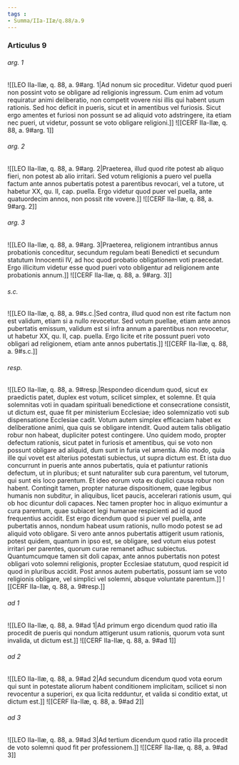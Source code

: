 ```yaml
---
tags : 
- Summa/IIa-IIæ/q.88/a.9
---
```


### Articulus 9

###### arg. 1
![[LEO IIa-IIæ, q. 88, a. 9#arg. 1|Ad nonum sic proceditur. Videtur quod pueri non possint voto se obligare ad religionis ingressum. Cum enim ad votum requiratur animi deliberatio, non competit vovere nisi illis qui habent usum rationis. Sed hoc deficit in pueris, sicut et in amentibus vel furiosis. Sicut ergo amentes et furiosi non possunt se ad aliquid voto adstringere, ita etiam nec pueri, ut videtur, possunt se voto obligare religioni.]]
![[CERF IIa-IIæ, q. 88, a. 9#arg. 1]]

###### arg. 2
![[LEO IIa-IIæ, q. 88, a. 9#arg. 2|Praeterea, illud quod rite potest ab aliquo fieri, non potest ab alio irritari. Sed votum religionis a puero vel puella factum ante annos pubertatis potest a parentibus revocari, vel a tutore, ut habetur XX, qu. II, cap. puella. Ergo videtur quod puer vel puella, ante quatuordecim annos, non possit rite vovere.]]
![[CERF IIa-IIæ, q. 88, a. 9#arg. 2]]

###### arg. 3
![[LEO IIa-IIæ, q. 88, a. 9#arg. 3|Praeterea, religionem intrantibus annus probationis conceditur, secundum regulam beati Benedicti et secundum statutum Innocentii IV, ad hoc quod probatio obligationem voti praecedat. Ergo illicitum videtur esse quod pueri voto obligentur ad religionem ante probationis annum.]]
![[CERF IIa-IIæ, q. 88, a. 9#arg. 3]]

###### s.c.
![[LEO IIa-IIæ, q. 88, a. 9#s.c.|Sed contra, illud quod non est rite factum non est validum, etiam si a nullo revocetur. Sed votum puellae, etiam ante annos pubertatis emissum, validum est si infra annum a parentibus non revocetur, ut habetur XX, qu. II, cap. puella. Ergo licite et rite possunt pueri voto obligari ad religionem, etiam ante annos pubertatis.]]
![[CERF IIa-IIæ, q. 88, a. 9#s.c.]]

###### resp.
![[LEO IIa-IIæ, q. 88, a. 9#resp.|Respondeo dicendum quod, sicut ex praedictis patet, duplex est votum, scilicet simplex, et solemne. Et quia solemnitas voti in quadam spirituali benedictione et consecratione consistit, ut dictum est, quae fit per ministerium Ecclesiae; ideo solemnizatio voti sub dispensatione Ecclesiae cadit. Votum autem simplex efficaciam habet ex deliberatione animi, qua quis se obligare intendit. Quod autem talis obligatio robur non habeat, dupliciter potest contingere. Uno quidem modo, propter defectum rationis, sicut patet in furiosis et amentibus, qui se voto non possunt obligare ad aliquid, dum sunt in furia vel amentia. Alio modo, quia ille qui vovet est alterius potestati subiectus, ut supra dictum est. Et ista duo concurrunt in pueris ante annos pubertatis, quia et patiuntur rationis defectum, ut in pluribus; et sunt naturaliter sub cura parentum, vel tutorum, qui sunt eis loco parentum. Et ideo eorum vota ex duplici causa robur non habent. Contingit tamen, propter naturae dispositionem, quae legibus humanis non subditur, in aliquibus, licet paucis, accelerari rationis usum, qui ob hoc dicuntur doli capaces. Nec tamen propter hoc in aliquo eximuntur a cura parentum, quae subiacet legi humanae respicienti ad id quod frequentius accidit. Est ergo dicendum quod si puer vel puella, ante pubertatis annos, nondum habeat usum rationis, nullo modo potest se ad aliquid voto obligare. Si vero ante annos pubertatis attigerit usum rationis, potest quidem, quantum in ipso est, se obligare, sed votum eius potest irritari per parentes, quorum curae remanet adhuc subiectus. Quantumcumque tamen sit doli capax, ante annos pubertatis non potest obligari voto solemni religionis, propter Ecclesiae statutum, quod respicit id quod in pluribus accidit. Post annos autem pubertatis, possunt iam se voto religionis obligare, vel simplici vel solemni, absque voluntate parentum.]]
![[CERF IIa-IIæ, q. 88, a. 9#resp.]]

###### ad 1
![[LEO IIa-IIæ, q. 88, a. 9#ad 1|Ad primum ergo dicendum quod ratio illa procedit de pueris qui nondum attigerunt usum rationis, quorum vota sunt invalida, ut dictum est.]]
![[CERF IIa-IIæ, q. 88, a. 9#ad 1]]

###### ad 2
![[LEO IIa-IIæ, q. 88, a. 9#ad 2|Ad secundum dicendum quod vota eorum qui sunt in potestate aliorum habent conditionem implicitam, scilicet si non revocentur a superiori, ex qua licita redduntur, et valida si conditio extat, ut dictum est.]]
![[CERF IIa-IIæ, q. 88, a. 9#ad 2]]

###### ad 3
![[LEO IIa-IIæ, q. 88, a. 9#ad 3|Ad tertium dicendum quod ratio illa procedit de voto solemni quod fit per professionem.]]
![[CERF IIa-IIæ, q. 88, a. 9#ad 3]]


